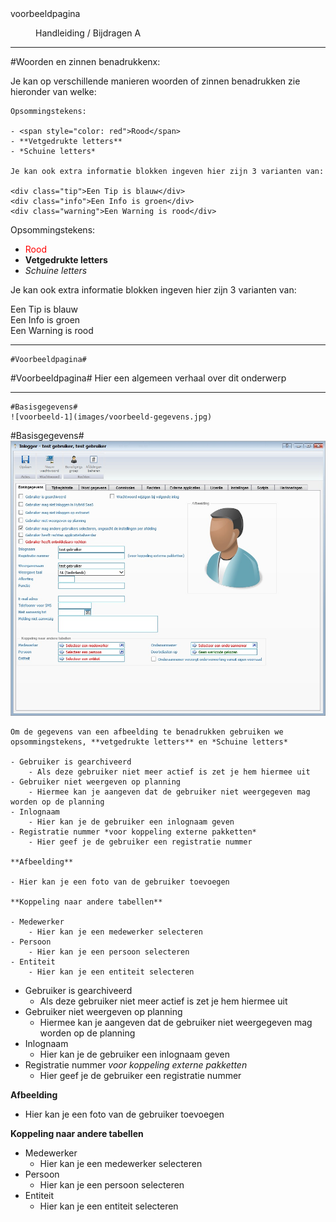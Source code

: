 <properties>
	<page>
		<title>voorbeeldpagina</title>
		<description>voorbeeldpagina</description>
		<context></context>
	</page>
	<menu>
		<position>Handleiding / Bijdragen </position>
		<title>Voorbeeldpagina</title>
		<sort>A</sort>
	</menu>
</properties>


----------

#Woorden en zinnen benadrukkenx:

Je kan op verschillende manieren woorden of zinnen benadrukken zie hieronder van welke:

    Opsommingstekens:
    
    - <span style="color: red">Rood</span>
    - **Vetgedrukte letters**
    - *Schuine letters*
    
    Je kan ook extra informatie blokken ingeven hier zijn 3 varianten van:
    
    <div class="tip">Een Tip is blauw</div>
    <div class="info">Een Info is groen</div>
    <div class="warning">Een Warning is rood</div>

Opsommingstekens:

- <span style="color: red">Rood</span>
- **Vetgedrukte letters**
- *Schuine letters*

Je kan ook extra informatie blokken ingeven hier zijn 3 varianten van:

<div class="tip">Een Tip is blauw</div>
<div class="info">Een Info is groen</div>
<div class="warning">Een Warning is rood</div>


----------




    #Voorbeeldpagina#

#Voorbeeldpagina#
Hier een algemeen verhaal over dit onderwerp

----------

    #Basisgegevens#
    ![voorbeeld-1](images/voorbeeld-gegevens.jpg)
#Basisgegevens#
![voorbeeld-1](images/voorbeeld-gegevens.jpg)

    Om de gegevens van een afbeelding te benadrukken gebruiken we opsommingstekens, **vetgedrukte letters** en *Schuine letters*
    
    - Gebruiker is gearchiveerd
	    - Als deze gebruiker niet meer actief is zet je hem hiermee uit
    - Gebruiker niet weergeven op planning
	    - Hiermee kan je aangeven dat de gebruiker niet weergegeven mag worden op de planning
	- Inlognaam
		- Hier kan je de gebruiker een inlognaam geven
	- Registratie nummer *voor koppeling externe pakketten*
		- Hier geef je de gebruiker een registratie nummer
		
    **Afbeelding**

	- Hier kan je een foto van de gebruiker toevoegen

	**Koppeling naar andere tabellen**

	- Medewerker
		- Hier kan je een medewerker selecteren
	- Persoon
		- Hier kan je een persoon selecteren
	- Entiteit
		- Hier kan je een entiteit selecteren

- Gebruiker is gearchiveerd
	- Als deze gebruiker niet meer actief is zet je hem hiermee uit
- Gebruiker niet weergeven op planning
	- Hiermee kan je aangeven dat de gebruiker niet weergegeven mag worden op de planning
- Inlognaam
	- Hier kan je de gebruiker een inlognaam geven
- Registratie nummer *voor koppeling externe pakketten*
	- Hier geef je de gebruiker een registratie nummer

**Afbeelding**

- Hier kan je een foto van de gebruiker toevoegen

**Koppeling naar andere tabellen**

- Medewerker
	- Hier kan je een medewerker selecteren
- Persoon
	- Hier kan je een persoon selecteren
- Entiteit
	- Hier kan je een entiteit selecteren


